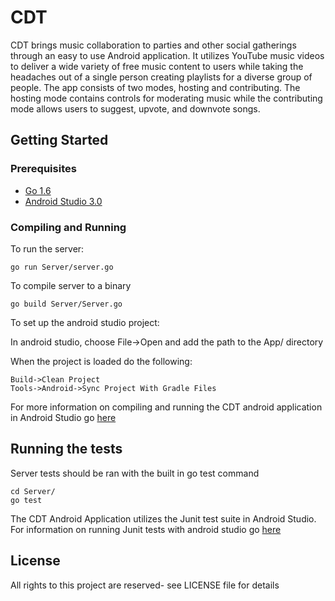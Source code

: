 # CDT
CDT brings music collaboration to parties and other social gatherings through an easy to use Android application. It utilizes YouTube music videos to deliver a wide variety of free music content to users while taking the headaches out of a single person creating playlists for a diverse group of people. The app consists of two modes, hosting and contributing. The hosting mode contains controls for moderating music while the contributing mode allows users to suggest, upvote, and downvote songs.
 
## Getting Started

### Prerequisites
* [Go 1.6](https://www.digitalocean.com/community/tutorials/how-to-install-go-1-6-on-ubuntu-16-04)
* [Android Studio 3.0](https://developer.android.com/studio/index.html)

### Compiling and Running
To run the server:

	go run Server/server.go

To compile server to a binary

	go build Server/Server.go

To set up the android studio project: 

In android studio, choose File->Open and add the path to the App/ directory

When the project is loaded do the following:
  
    Build->Clean Project
    Tools->Android->Sync Project With Gradle Files

For more information on compiling and running the CDT android application in Android Studio go [here](https://developer.android.com/studio/run/index.html)
	
## Running the tests
Server tests should be ran with the built in go test command

	cd Server/
	go test 

The CDT Android Application utilizes the Junit test suite in Android Studio. For information on running Junit tests with android studio go [here](https://developer.android.com/training/testing/unit-testing/local-unit-tests.html)

## License
All rights to this project are reserved- see LICENSE file for details
